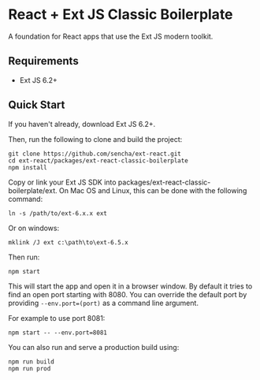 # React + Ext JS Classic Boilerplate

A foundation for React apps that use the Ext JS modern toolkit.

## Requirements

* Ext JS 6.2+

## Quick Start

If you haven't already, download Ext JS 6.2+.

Then, run the following to clone and build the project:

    git clone https://github.com/sencha/ext-react.git
    cd ext-react/packages/ext-react-classic-boilerplate
    npm install

Copy or link your Ext JS SDK into packages/ext-react-classic-boilerplate/ext.  On Mac OS and Linux, this can be done with the following command:

```
ln -s /path/to/ext-6.x.x ext
```

Or on windows:

```
mklink /J ext c:\path\to\ext-6.5.x
```

Then run:

    npm start

This will start the app and open it in a browser window.  By default it tries to find
an open port starting with 8080.  You can override the default port by providing `--env.port=(port)` 
as a command line argument.

For example to use port 8081:

    npm start -- --env.port=8081

You can also run and serve a production build using:

    npm run build
    npm run prod

